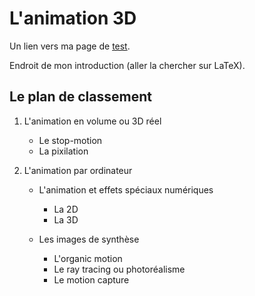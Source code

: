 # L'animation 3D

Un lien vers ma page de [test](test.md).

Endroit de mon introduction (aller la chercher sur LaTeX).

## Le plan de classement


1. L'animation en volume ou 3D réel

    - Le stop-motion
    - La pixilation
    
2. L'animation par ordinateur

    - L'animation et effets spéciaux numériques
    
        * La 2D
        * La 3D
        
    - Les images de synthèse
    
        * L'organic motion
        * Le ray tracing ou photoréalisme
        * Le motion capture
